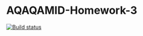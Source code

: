 # AQAQAMID-Homework-3

[![Build status](https://ci.appveyor.com/api/projects/status/u3la2vokvlqr13nh?svg=true)](https://ci.appveyor.com/project/AlexanderTokar/aqaqamid-homework-3)
